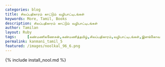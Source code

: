 ```yaml
---  
categories: blog  
title: சிலப்பதிகாரம் காட்டும் வழிபாட்டிடங்கள்
keywords: More, Tamil, Books  
description: சிலப்பதிகாரம் காட்டும் வழிபாட்டிடங்கள்
author: Tamilan  
layout: Ruby  
tags:     [கண்மணிகணேசன்,கண்மணித்தமிழ்,சிலப்பதிகாரம்,வழிபாட்டிடங்கள்,இளங்கோவடிகள்]
permalink: kanmani_tamil_5  
featured: /images/noolkal_96_6.png  
---  
```

{% include install_nool.md %} 

